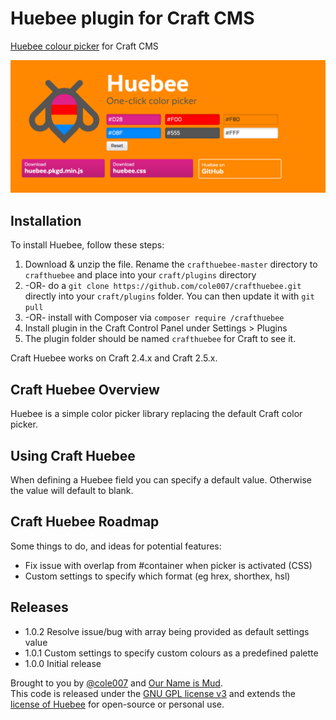 # Huebee plugin for Craft CMS

[Huebee colour picker](http://huebee.buzz/) for Craft CMS

![Screenshot](resources/screenshots/plugin_logo.png)


## Installation

To install Huebee, follow these steps:

1. Download & unzip the file. Rename the `crafthuebee-master` directory to `crafthuebee` and place into your `craft/plugins` directory
2.  -OR- do a `git clone https://github.com/cole007/crafthuebee.git` directly into your `craft/plugins` folder.  You can then update it with `git pull`
3.  -OR- install with Composer via `composer require /crafthuebee`
4. Install plugin in the Craft Control Panel under Settings > Plugins
5. The plugin folder should be named `crafthuebee` for Craft to see it.  

Craft Huebee works on Craft 2.4.x and Craft 2.5.x.

## Craft Huebee Overview

Huebee is a simple color picker library replacing the default Craft color picker.

## Using Craft Huebee

When defining a Huebee field you can specify a default value. Otherwise the value will default to blank. 

## Craft Huebee Roadmap

Some things to do, and ideas for potential features:

* Fix issue with overlap from #container when picker is activated (CSS)
* Custom settings to specify which format (eg hrex, shorthex, hsl)

## Releases

* 1.0.2 Resolve issue/bug with array being provided as default settings value
* 1.0.1 Custom settings to specify custom colours as a predefined palette
* 1.0.0 Initial release

Brought to you by [@cole007](https://twitter.com/cole007) and [Our Name is Mud](http://ournameismud.co.uk/).  
This code is released under the [GNU GPL license v3](https://www.gnu.org/licenses/gpl-3.0.html) and extends the [license of Huebee](http://huebee.buzz/license.html) for open-source or personal use.
